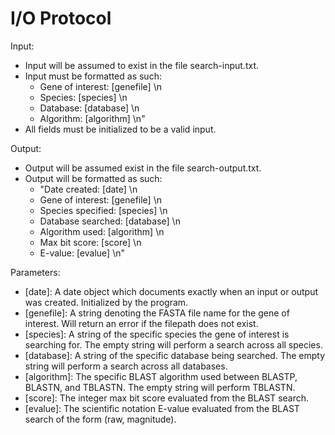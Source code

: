 # I/O Protocol

Input:
* Input will be assumed to exist in the file search-input.txt.
* Input must be formatted as such:
    * Gene of interest: [genefile] \n
    * Species: [species] \n
    * Database: [database] \n
    * Algorithm: [algorithm] \n"
* All fields must be initialized to be a valid input.

Output:
* Output will be assumed exist in the file search-output.txt.
* Output will be formatted as such:
    * "Date created: [date] \n
    * Gene of interest: [genefile] \n
    * Species specified: [species] \n
    * Database searched: [database] \n
    * Algorithm used: [algorithm] \n
    * Max bit score: [score] \n
    * E-value: [evalue] \n"

Parameters:
* [date]: A date object which documents exactly when an input or output was created. Initialized by the program.
* [genefile]: A string denoting the FASTA file name for the gene of interest. Will return an error if the filepath does not exist.
* [species]: A string of the specific species the gene of interest is searching for. The empty string will perform a search across all species.
* [database]: A string of the specific database being searched. The empty string will perform a search across all databases.
* [algorithm]: The specific BLAST algorithm used between BLASTP, BLASTN, and TBLASTN. The empty string will perform TBLASTN. 
* [score]: The integer max bit score evaluated from the BLAST search.
* [evalue]: The scientific notation E-value evaluated from the BLAST search of the form (raw, magnitude).